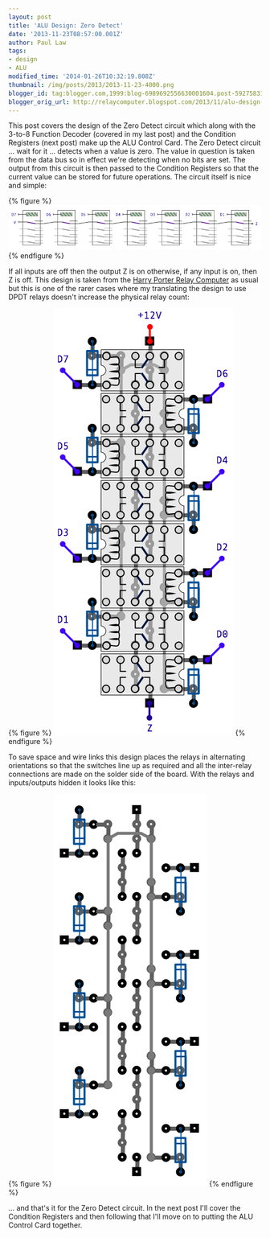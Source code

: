 ```yaml
---
layout: post
title: 'ALU Design: Zero Detect'
date: '2013-11-23T08:57:00.001Z'
author: Paul Law
tags:
- design
- ALU
modified_time: '2014-01-26T10:32:19.808Z'
thumbnail: /img/posts/2013/2013-11-23-4000.png
blogger_id: tag:blogger.com,1999:blog-6989692556630001604.post-5927583153539074028
blogger_orig_url: http://relaycomputer.blogspot.com/2013/11/alu-design-zero-detect.html
---
```


This post covers the design of the Zero Detect circuit which along 
with the 3-to-8 Function Decoder (covered in my last post) and the Condition 
Registers (next post) make up the ALU Control Card. The Zero Detect circuit 
... wait for it ... detects when a value is zero. The value in question is 
taken from the data bus so in effect we're detecting when no bits are set. The 
output from this circuit is then passed to the Condition Registers so that the 
current value can be stored for future operations. The circuit itself is nice 
and simple:

{% figure %}
![Zero Detect Diagram](/img/posts/2013/2013-11-23-0000.png)
{% endfigure %}

If all inputs are 
off then the output Z is on otherwise, if any input is on, then Z is off. This 
design is taken from the [Harry Porter Relay Computer](http://web.cecs.pdx.edu/~harry/Relay/index.html) as usual but this is one of the rarer cases where my 
translating the design to use DPDT relays doesn't increase the physical relay 
count:

{% figure %}
![](/img/posts/2013/2013-11-23-0001.png)
{% endfigure %}

To save space and wire links this design places the relays in 
alternating orientations so that the switches line up as required and all the 
inter-relay connections are made on the solder side of the board. With the 
relays and inputs/outputs hidden it looks like this:

{% figure %}
![](/img/posts/2013/2013-11-23-0002.png)
{% endfigure %}

... and that's it for the Zero Detect circuit. In the next post I'll 
cover the Condition Registers and then following that I'll move on to putting 
the ALU Control Card together. 
